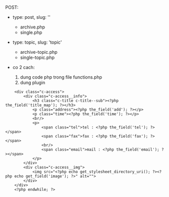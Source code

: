 POST:

- type: post, slug: ''

  - archive.php
  - single.php

- type: topic, slug: 'topic'

  - archive-topic.php
  - single-topic.php

- co 2 cach:
  1. dung code php trong file functions.php
  2. dung plugin

<?php
function add_css()
{
    wp_register_style('reset', get_template_directory_uri().'/css/reset.css', false,'1.1','all');
    wp_register_style('style', get_template_directory_uri().'/css/style.css', false,'1.1','all');
    wp_register_style('font-awesome', get_template_directory_uri().'/css/font-awesome.min.css', false,'1.1','all');
    wp_register_style('slider', get_template_directory_uri().'/css/jquery.bxslider.css', false,'1.1','all');
    wp_enqueue_style( 'reset');
    wp_enqueue_style( 'style');
    wp_enqueue_style( 'font-awesome');
    wp_enqueue_style( 'slider');
}
add_action('wp_enqueue_scripts', 'add_css');

<?php while ( have_posts() ) : the_post(); ?>

    	<div class="c-access">
    		<div class="c-access__info">
    			<h3 class="c-title c-title--sub"><?php the_field('title_map'); ?></h3>
    			<p class="address"><?php the_field('add'); ?></p>
    			<p class="time"><?php the_field('time'); ?></p>
    			<br/>
    			<p>
    				<span class="tel">tel : <?php the_field('tel'); ?></span>
    				<span class="fax">fax : <?php the_field('fax'); ?></span>
    				<br/>
    				<span class="email">mail : <?php the_field('email'); ?></span>
    			</p>
    		</div>
    		<div class="c-access__img">
    			<img src="<?php echo get_stylesheet_directory_uri(); ?><?php echo get_field('image'); ?>" alt="">
    		</div>
    	</div>
    	<?php endwhile; ?>
